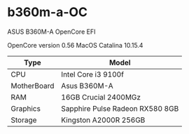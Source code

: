 # b360m-a-OC
ASUS B360M-A OpenCore EFI

OpenCore version 0.56
MacOS Catalina 10.15.4


| Type | Model |
| ------ | ------ |
| CPU | Intel Core i3 9100f |
| MotherBoard | Asus B360M-A |
| RAM | 16GB Crucial 2400MGz |
| Graphics | Sapphire Pulse Radeon RX580 8GB |
| Storage | Kingston A2000R 256GB |
